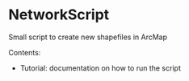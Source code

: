 # NetworkScript
Small script to create new shapefiles in ArcMap

Contents:
- Tutorial: documentation on how to run the script
